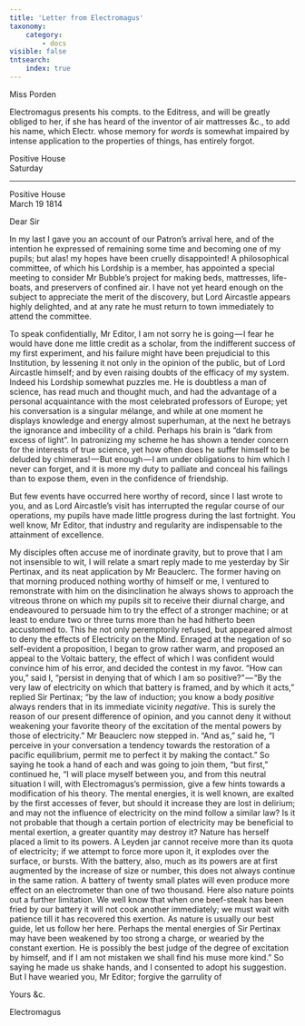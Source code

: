 ```yaml
---
title: 'Letter from Electromagus'
taxonomy:
    category:
        - docs
visible: false
tntsearch:
    index: true
---
```


<div class="author">Miss Porden</div>

Electromagus presents his compts. to the Editress, and will be greatly obliged to her, if she has heard of the inventor of air mattresses &c., to add his name, which Electr. whose memory for *words* is somewhat impaired by intense application to the properties of things, has entirely forgot.

Positive House  
Saturday

---
 
Positive House   
March 19 1814

Dear Sir

In my last I gave you an account of our Patron’s arrival here, and of the intention he expressed of remaining some time and becoming one of my pupils; but alas! my hopes have been cruelly disappointed! A philosophical committee, of which his Lordship is a member, has appointed a special meeting to consider Mr Bubble’s project for making beds, mattresses, life-boats, and preservers of confined air. I have not yet heard enough on the subject to appreciate the merit of the discovery, but Lord Aircastle appears highly delighted, and at any rate he must return to town immediately to attend the committee.

To speak confidentially, Mr Editor, I am not sorry he is going — I fear he would have done me little credit as a scholar, from the indifferent success of my first experiment, and his failure might have been prejudicial to this Institution, by lessening it not only in the opinion of the public, but of Lord Aircastle himself; and by even raising doubts of the efficacy of my system. Indeed his Lordship somewhat puzzles me. He is doubtless a man of science, has read much and thought much, and had the advantage of a personal acquaintance with the most celebrated professors of Europe; yet his conversation is a singular mélange, and while at one moment he displays knowledge and energy almost superhuman, at the next he betrays the ignorance and imbecility of a child. Perhaps his brain is “dark from excess of light”. In patronizing my scheme he has shown a tender concern for the interests of true science, yet how often does he suffer himself to be deluded by chimeras! — But enough — I am under obligations to him which I never can forget, and it is more my duty to palliate and conceal his failings than to expose them, even in the confidence of friendship.  

But few events have occurred here worthy of record, since I last wrote to you, and as Lord Aircastle’s visit has interrupted the regular course of our operations, my pupils have made little progress during the last fortnight. You well know, Mr Editor, that industry and regularity are indispensable to the attainment of excellence.  

My disciples often accuse me of inordinate gravity, but to prove that I am not insensible to wit, I will relate a smart reply made to me yesterday by Sir Pertinax, and its neat application by Mr Beauclerc. The former having on that morning produced nothing worthy of himself or me, I ventured to remonstrate with him on the disinclination he always shows to approach the vitreous throne on which my pupils sit to receive their diurnal charge, and endeavoured to persuade him to try the effect of a stronger machine; or at least to endure two or three turns more than he had hitherto been accustomed to. This he not only peremptorily refused, but appeared almost to deny the effects of Electricity on the Mind. Enraged at the negation of so self-evident a proposition, I began to grow rather warm, and proposed an appeal to the Voltaic battery, the effect of which I was confident would convince him of his error, and decided the contest in my favor. “How can you,” said I, “persist in denying that of which I am so positive?” — “By the very law of electricity on which that battery is framed, and by which it acts,” replied Sir Pertinax; “by the law of induction; you know a body *positive* always renders that in its immediate vicinity *negative*. This is surely the reason of our present difference of opinion, and you cannot deny it without weakening your favorite theory of the excitation of the mental powers by those of electricity.” Mr Beauclerc now stepped in. “And as,” said he, “I perceive in your conversation a tendency towards the restoration of a pacific equilibrium, permit me to perfect it by making the contact.” So saying he took a hand of each and was going to join them, “but first,” continued he, “I will place myself between you, and from this neutral situation I will, with Electromagus’s permission, give a few hints towards a modification of his theory. The mental energies, it is well known, are exalted by the first accesses of fever, but should it increase they are lost in delirium; and may not the influence of electricity on the mind follow a similar law? Is it not probable that though a certain portion of electricity may be beneficial to mental exertion, a greater quantity may destroy it? Nature has herself placed a limit to its powers. A Leyden jar cannot receive more than its quota of electricity; if we attempt to force more upon it, it explodes over the surface, or bursts. With the battery, also, much as its powers are at first augmented by the increase of size or number, this does not always continue in the same ration. A battery of twenty small plates will even produce more effect on an electrometer than one of two thousand. Here also nature points out a further limitation. We well know that when one beef-steak has been fried by our battery it will not cook another immediately; we must wait with patience till it has recovered this exertion. As nature is usually our best guide, let us follow her here. Perhaps the mental energies of Sir Pertinax may have been weakened by too strong a charge, or wearied by the constant exertion. He is possibly the best judge of the degree of excitation by himself, and if I am not mistaken we shall find his muse more kind.” So saying he made us shake hands, and I consented to adopt his suggestion. But I have wearied you, Mr Editor; forgive the garrulity of

Yours &c.  

Electromagus